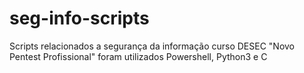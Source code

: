 # seg-info-scripts
Scripts relacionados a segurança da informação 
curso DESEC "Novo Pentest Profissional" 
foram utilizados Powershell, Python3 e C

